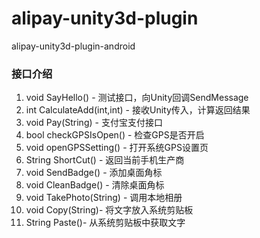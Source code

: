 # alipay-unity3d-plugin
alipay-unity3d-plugin-android

### 接口介绍

1. void SayHello() - 测试接口，向Unity回调SendMessage
2. int CalculateAdd(int,int) - 接收Unity传入，计算返回结果
3. void Pay(String) - 支付宝支付接口
4. bool checkGPSIsOpen() - 检查GPS是否开启
5. void openGPSSetting() - 打开系统GPS设置页
6. String ShortCut() - 返回当前手机生产商
7. void SendBadge() - 添加桌面角标
8. void CleanBadge() - 清除桌面角标
9. void TakePhoto(String) - 调用本地相册
10. void Copy(String)- 将文字放入系统剪贴板
11. String Paste()- 从系统剪贴板中获取文字
